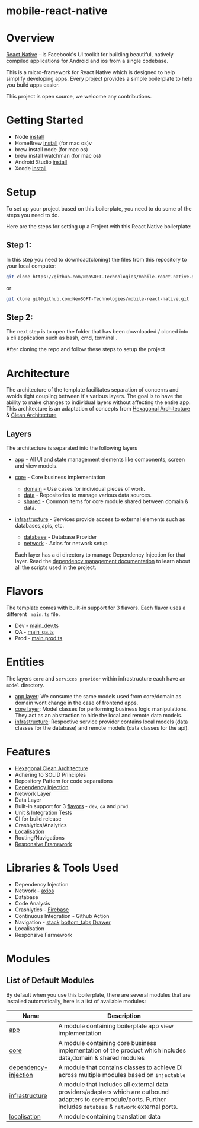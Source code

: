 # mobile-react-native

# Overview 

[React Native](https://reactnative.dev/) - is Facebook's UI toolkit for building beautiful, natively compiled applications for Android and ios from a single codebase.

This is a micro-framework for React Native which is designed to help simplify developing apps. Every project provides a simple boilerplate to help you build apps easier.

This project is open source, we welcome any contributions.

# Getting Started 

- Node [install](https://nodejs.org/en/download/)
- HomeBrew [install](https://brew.sh/) (for mac os)v
- brew install node (for mac os)
- brew install watchman (for mac os)
- Android Studio [install](https://developer.android.com/studio?gclid=CjwKCAiAheacBhB8EiwAItVO24q1KSBqPUAUZSTnyRqnyI5ksz6VHo9xELBTH2QpdRbsw8L8Z7F3vxoCGjEQAvD_BwE&gclsrc=aw.ds)
- Xcode [install](https://developer.apple.com/xcode/)

# Setup

To set up your project based on this boilerplate, you need to do some of the steps you need to do.

Here are the steps for setting up a Project with this React Native boilerplate:

## Step 1:

In this step you need to download(cloning) the files from this repository to your local computer:

```sh
git clone https://github.com/NeoSOFT-Technologies/mobile-react-native.git
```

or 

```sh
git clone git@github.com:NeoSOFT-Technologies/mobile-react-native.git
```

## Step 2:

The next step is to open the folder that has been downloaded / cloned into a cli application such as bash, cmd, terminal .

After cloning the repo and follow these steps to setup the project


# Architecture

The architecture of the template facilitates separation of concerns and avoids tight coupling between it's various layers. The goal is to have the ability to make changes to individual layers without affecting the entire app. This architecture is an adaptation of concepts from [Hexagonal Architecture](#) & [Clean Architecture](#)

 ## Layers

 The architecture is separated into the following layers
 
 - [app](#) - All UI and state management elements like components, screen and view models.
 - [core](#) - Core business implementation
   - [domain](#) - Use cases for individual pieces of work.
   - [data](#) - Repositories to manage various data sources.
   - [shared](#) - Common items for core module shared between domain & data.

 - [infrastructure](#) - Services provide access to external elements such as databases,apis, etc.
   - [database](#) - Database Provider
   - [network](#) - Axios for network setup

   Each layer has a di directory to manage Dependency Injection for that layer.
   Read the [dependency management documentation](#) to learn about all the scripts used in the project.

# Flavors
  The template comes with built-in support for 3 flavors. Each flavor uses a different ``` 
  main.ts ``` file.

   - Dev - [main_dev.ts](#)
   - QA - [main_qa.ts](#)
   - Prod - [main.prod.ts](#)

# Entities
The layers ```core``` and ```services provider``` within infrastructure each have an ```model``` directory.

 - [app layer](#): We consume the same models used from core/domain as domain wont change in the case of frontend apps.
 - [core layer](#): Model classes for performing business logic manipulations. They act as an abstraction to hide the local and remote data models.
 - [infrastructure](#): Respective service provider contains local models (data classes for the database) and remote models (data classes for the api).   

# Features
  - [Hexagonal Clean Architecture](#)
  - Adhering to SOLID Principles
  - Repository Pattern for code separations
  - [Dependency Injection](#)
  - Network Layer
  - Data Layer
  - Built-in support for 3 [flavors](#) - ``` dev ```, ``` qa ``` and ``` prod ```.
  - Unit & Integration Tests
  - CI for build release
  - Crashlytics/Analytics
  - [Localisation](#)
  - Routing/Navigations
  - [Responsive Framework](#)

# Libraries & Tools Used
  - Dependency Injection 
  - Network - [axios](#)
  - Database
  - Code Analysis 
  - Crashlytics - [Firebase](#)
  - Continuous Integration - Github Action
  - Navigation - [stack,bottom_tabs,Drawer](#)
  - Localisation
  - Responsive Farmework

# Modules
  ## List of Default Modules
  By default when you use this boilerplate, there are several modules that are installed automatically, here is a list of available modules:

  | Name | Description |
  | ------ | ------ |
  | [app](#)| A module containing boilerplate app view implementation |
  | [core](#)| A module containing core business implementation of the product which includes data,domain & shared modules|
  | [dependency-injection](#) | A module that contains classes to achieve DI across multiple modules based on ```injectable ```
  | [infrastructure](#) | A module that includes all external data providers/adapters which are outbound adapters to ```core``` module/ports. Further includes ```database``` & ```network``` external ports.|
|[localisation](#)| A module containing translation data |
